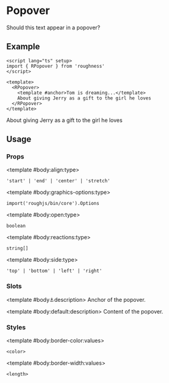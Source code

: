 <script lang="ts" setup>
import { RDetails, RPopover, RSpace, RTable } from 'roughness'
</script>

# Popover

Should this text appear in a popover?

## Example

<RDetails>
  <template #summary>Show Code</template>

```vue
<script lang="ts" setup>
import { RPopover } from 'roughness'
</script>

<template>
  <RPopover>
    <template #anchor>Tom is dreaming...</template>
    About giving Jerry as a gift to the girl he loves
  </RPopover>
</template>
```

</RDetails>

<RPopover>
  <template #anchor>Tom is dreaming...</template>
  About giving Jerry as a gift to the girl he loves
</RPopover>

## Usage

### Props

<RSpace overflow>
<RTable
  :columns="['name', 'type', 'default', 'description']"
  :rows="['align', 'graphics-options', 'open', 'reactions', 'side']"
>
  <template #body:*:name="{ row }">{{ row }}</template>

  <template #body:align:type>

  `'start' | 'end' | 'center' | 'stretch'`

  </template>
  <template #body:align:default>

  `'start'`

  </template>
  <template #body:align:description>

  Alignment of the popover content relative to the anchor.

  - `start`: Align to the left or top of the anchor, depending on the value of `side`
  - `end`: Align to the right or bottom of the anchor, depending on the value of `side`
  - `center`: Align to the center of the anchor
  - `stretch`: Align to both sides of the anchor at the same time

  </template>

  <template #body:graphics-options:type>

  `import('roughjs/bin/core').Options`

  </template>
  <template #body:graphics-options:description>

  [Options for Rough.js](https://github.com/rough-stuff/rough/wiki#options).

  See [Graphics Configuration](/components/graphics#component-prop).

  </template>

  <template #body:open:type>

  `boolean`

  </template>
  <template #body:open:default>

  `false`

  </template>
  <template #body:open:description>
    Whether to display the popover content.
  </template>

  <template #body:reactions:type>

  `string[]`

  </template>
  <template #body:reactions:default>

  `[]`

  </template>
  <template #body:reactions:description>

  States that trigger graphics redrawing.

  See [Reactions](/guide/theme#reactions).

  </template>

  <template #body:side:type>

  `'top' | 'bottom' | 'left' | 'right'`

  </template>
  <template #body:side:default>

  `'top'`

  </template>
  <template #body:side:description>
    Which side of the anchor the popover will show on.
  </template>
</RTable>
</RSpace>

### Slots

<RSpace overflow>
<RTable
  :columns="['name', 'parameters', 'description']"
  :rows="['anchor', 'default']"
>
  <template #body:*:name="{ row }">{{ row }}</template>

  <template #body:anchor:description>
    Anchor of the popover.
  </template>

  <template #body:default:description>
    Content of the popover.
  </template>
</RTable>
</RSpace>

### Styles

<RSpace overflow>
<RTable
  :columns="['name', 'values', 'default', 'description']"
  :rows="['border-color', 'border-width']"
>
  <template #body:*:name="{ row }">--r-popover-{{ row }}</template>

  <template #body:border-color:values>

  `<color>`

  </template>
  <template #body:border-color:default>

  `var(--r-common-text-color)`

  </template>
  <template #body:border-color:description>
    Color of the popover border.
  </template>

  <template #body:border-width:values>

  `<length>`

  </template>
  <template #body:border-width:default>

  `1px`

  </template>
  <template #body:border-width:description>
    Width of the popover border.
  </template>
</RTable>
</RSpace>
